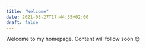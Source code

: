 ```yaml
---
title: "Welcome"
date: 2021-08-27T17:44:35+02:00
draft: false
---
```


Welcome to my homepage. Content will follow soon 😊
